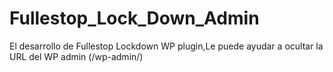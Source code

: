 # Fullestop_Lock_Down_Admin
El desarrollo de Fullestop Lockdown WP plugin,Le puede ayudar a ocultar la URL del WP admin (/wp-admin/)

